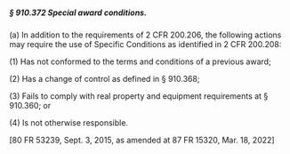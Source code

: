 ##### § 910.372 Special award conditions. #####

(a) In addition to the requirements of 2 CFR 200.206, the following actions may require the use of Specific Conditions as identified in 2 CFR 200.208:

(1) Has not conformed to the terms and conditions of a previous award;

(2) Has a change of control as defined in § 910.368;

(3) Fails to comply with real property and equipment requirements at § 910.360; or

(4) Is not otherwise responsible.

[80 FR 53239, Sept. 3, 2015, as amended at 87 FR 15320, Mar. 18, 2022]